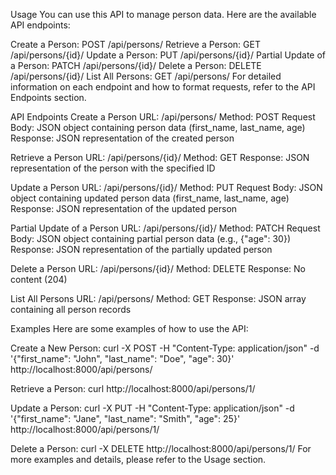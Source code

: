 Usage
You can use this API to manage person data. Here are the available API endpoints:

Create a Person: POST /api/persons/
Retrieve a Person: GET /api/persons/{id}/
Update a Person: PUT /api/persons/{id}/
Partial Update of a Person: PATCH /api/persons/{id}/
Delete a Person: DELETE /api/persons/{id}/
List All Persons: GET /api/persons/
For detailed information on each endpoint and how to format requests, refer to the API Endpoints section.

API Endpoints
Create a Person
URL: /api/persons/
Method: POST
Request Body: JSON object containing person data (first_name, last_name, age)
Response: JSON representation of the created person

Retrieve a Person
URL: /api/persons/{id}/
Method: GET
Response: JSON representation of the person with the specified ID

Update a Person
URL: /api/persons/{id}/
Method: PUT
Request Body: JSON object containing updated person data (first_name, last_name, age)
Response: JSON representation of the updated person

Partial Update of a Person
URL: /api/persons/{id}/
Method: PATCH
Request Body: JSON object containing partial person data (e.g., {"age": 30})
Response: JSON representation of the partially updated person

Delete a Person
URL: /api/persons/{id}/
Method: DELETE
Response: No content (204)

List All Persons
URL: /api/persons/
Method: GET
Response: JSON array containing all person records

Examples
Here are some examples of how to use the API:

Create a New Person:
curl -X POST -H "Content-Type: application/json" -d '{"first_name": "John", "last_name": "Doe", "age": 30}' http://localhost:8000/api/persons/

Retrieve a Person:
curl http://localhost:8000/api/persons/1/

Update a Person:
curl -X PUT -H "Content-Type: application/json" -d '{"first_name": "Jane", "last_name": "Smith", "age": 25}' http://localhost:8000/api/persons/1/

Delete a Person:
curl -X DELETE http://localhost:8000/api/persons/1/
For more examples and details, please refer to the Usage section.